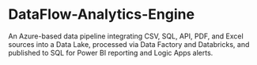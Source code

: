 # DataFlow-Analytics-Engine
An Azure-based data pipeline integrating CSV, SQL, API, PDF, and Excel sources into a Data Lake, processed via Data Factory and Databricks, and published to SQL for Power BI reporting and Logic Apps alerts.
